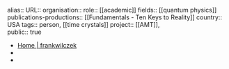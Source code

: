 alias::
URL::
organisation:: 
role:: [[academic]] 
fields:: [[quantum physics]] 
publications-productions:: [[Fundamentals - Ten Keys to Reality]] 
country:: USA
tags:: person, [[time crystals]] 
project:: [[AMT]],  
public:: true

- [Home | frankwilczek](https://www.frankawilczek.com/)
-
-